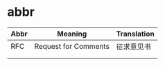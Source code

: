 # abbr

| Abbr | Meaning              | Translation |
| ---- | -------------------- | ----------- |
| RFC  | Request for Comments | 征求意见书  |
|      |                      |             |
|      |                      |             |
